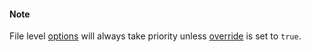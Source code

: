 #### Note

File level [options](/grunt-build-include/pages/Docs/Options/) will always take priority unless [override](/grunt-build-include/pages/Docs/GruntFile/Options/override/) is set to `true`.  